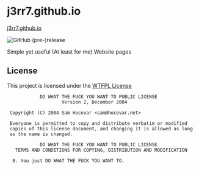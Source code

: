 # j3rr7.github.io
[j3rr7.github.io](j3rr7.github.io)

![GitHub (pre-)release](https://img.shields.io/badge/release-1.0.0-ff69b4.svg?longCache=true&style=for-the-badge)

Simple yet useful (At least for me) Website pages



## License

This project is licensed under the [WTFPL License](http://www.wtfpl.net/) 

```
            DO WHAT THE FUCK YOU WANT TO PUBLIC LICENSE
                    Version 2, December 2004

 Copyright (C) 2004 Sam Hocevar <sam@hocevar.net>

 Everyone is permitted to copy and distribute verbatim or modified
 copies of this license document, and changing it is allowed as long
 as the name is changed.

            DO WHAT THE FUCK YOU WANT TO PUBLIC LICENSE
   TERMS AND CONDITIONS FOR COPYING, DISTRIBUTION AND MODIFICATION

  0. You just DO WHAT THE FUCK YOU WANT TO.
 ```
